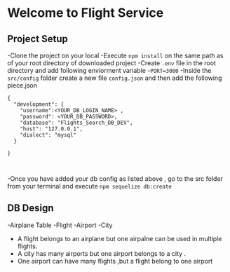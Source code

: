 # Welcome to Flight Service 

## Project Setup
-Clone the project on your local 
-Execute `npm install` on the same path as of your root directory of downloaded project
-Create `.env` file in the root directory and add following enviorment variable
    -`PORT=3000`
-Inside the `src/config` folder create a new file `config.json` and then add the following piece.json

```
{
  "development": {
    "username":<YOUR_DB_LOGIN_NAME> ,
    "password": <YOUR_DB_PASSWORD>,
    "database": "Flights_Search_DB_DEV",
    "host": "127.0.0.1",
    "dialect": "mysql"
  }
  
}

 
```
-Once you have added your db config as listed above , go to the src folder from your terminal and execute `npm sequelize db:create`

## DB Design
  -Airplane Table
  -Flight
  -Airport 
  -City
  
  - A flight belongs to an airplane but one airpalne can be used in multiple flights.
  - A city has many airports but one airport belongs to a city .
  - One airport can have many flights ,but a flight belong to one airport 



    